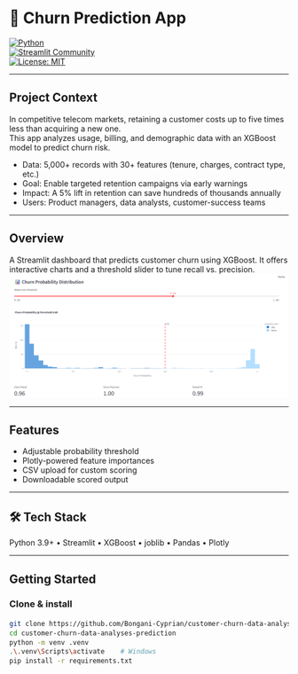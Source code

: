 # 🚀 Churn Prediction App

[![Python](https://img.shields.io/badge/python-3.9%2B-blue)](https://www.python.org/)  
[![Streamlit Community](https://static.streamlit.io/badges/streamlit_badge_black_white.svg)](https://share.streamlit.io/)  
[![License: MIT](https://img.shields.io/badge/License-MIT-green.svg)](./LICENSE)

---

##  Project Context  

In competitive telecom markets, retaining a customer costs up to five times less than acquiring a new one.  
This app analyzes usage, billing, and demographic data with an XGBoost model to predict churn risk.

- Data: 5,000+ records with 30+ features (tenure, charges, contract type, etc.)  
- Goal: Enable targeted retention campaigns via early warnings  
- Impact: A 5% lift in retention can save hundreds of thousands annually  
- Users: Product managers, data analysts, customer-success teams  

---

## Overview  

A Streamlit dashboard that predicts customer churn using XGBoost. It offers interactive charts and a threshold slider to tune recall vs. precision.  
![App Demo](assets/demo.png)

---

##  Features  

- Adjustable probability threshold  
- Plotly-powered feature importances  
- CSV upload for custom scoring  
- Downloadable scored output  

---

## 🛠 Tech Stack  

Python 3.9+ • Streamlit • XGBoost • joblib • Pandas • Plotly  

---

##  Getting Started

### Clone & install
```bash
git clone https://github.com/Bongani-Cyprian/customer-churn-data-analyses-prediction.git
cd customer-churn-data-analyses-prediction
python -m venv .venv
.\.venv\Scripts\activate    # Windows
pip install -r requirements.txt

